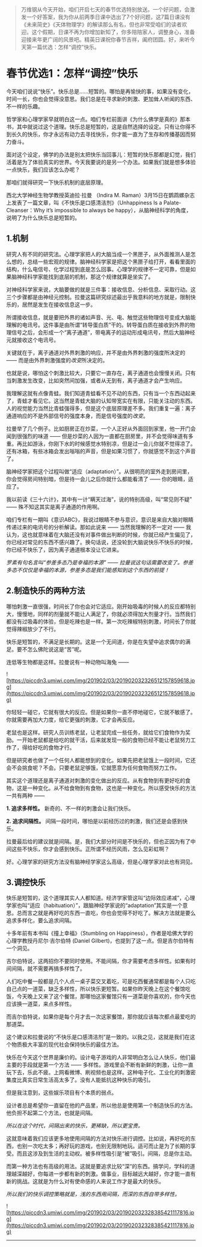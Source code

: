 > 万维钢从今天开始，咱们开启七天的春节优选特别放送。一个好问题，会激发一个好答案，我为你从前两季日课中选出了7个好问题，这7篇日课没有《未来简史》《天体物理学》的解读那么有名，但也非常受咱们的读者欢迎。这个假期，日课不再为你增加新知了，你多陪陪家人，调整身心，准备迎接来年更广阔的风景吧。精英日课祝你春节吉祥，阖府团圆。好，来听今天第一篇优选：怎样“调控”快乐。

# 春节优选1：怎样“调控”快乐

今天咱们说说“快乐”。快乐总是……短暂的。哪怕是再愉快的事，如果没有变化，时间一长，你也会觉得没意思。我们总是在寻求新的刺激、更加耸人听闻的东西、不一样的乐趣。

哲学家和心理学家早就明白这一点。咱们专栏前面讲《为什么佛学是真的》那本书，其中就说过这个道理。快乐总是短暂的，这是自然选择的设定。只有让你得不到长久的快乐，你才永远有动力去寻找快乐，你才能一直为了生存和传播基因而努力奋斗。

面对这个设定，佛学的办法是别太把快乐当回事儿：短暂的快乐那都是幻觉，我们活着是为了体验真实的世界。今天我要说的是另一个办法。如果我们就是想多体验一点快乐，我们应该怎么办呢？

那咱们就得研究一下快乐机制的底层原理。

西北大学神经生物学教授英迪拉·拉曼 （Indira M. Raman）3月15日在鹦鹉螺杂志上发表了一篇文章，叫《不快乐是口感清洁剂》（Unhappiness Is a Palate-Cleanser：Why it’s impossible to always be happy），从脑神经科学的角度，说明了为什么快乐总是短暂的。

## 1.机制

研究人有不同的研究法。心理学家把人的大脑当成一个黑匣子，从外面推测人是怎么想的，总结一些宏观的规律。脑神经科学家是把这个黑匣子给打开，看看里面的结构，什么电信号、化学过程到底是怎么回事。心理学的规律不一定可靠，但是如果脑神经科学家能找到底层的机制，那这个规律就算是坐实了。

对神经科学家来说，大脑要做的就是三件事：接收信息、分析信息、采取行动。这三个步骤都是由神经元控制。拉曼这篇研究综述最出乎我意料的地方就是，限制快乐的，居然是发生在接收信息这一步。

所谓接收信息，就是要把外界的诸如声音、光、电、触觉这些物理信号变成大脑能理解的电讯号。这件事是由所谓“转导蛋白质”干的。转导蛋白质在接收到外界的物理信号之后，会形成一个“离子通道”，带电离子的运动形成电讯号，然后大脑神经元就接收这个电讯号。

关键就在于，离子通道对外界刺激的响应，并不是由外界刺激的强度所决定的 —— 而是由外界刺激强度的*改变*所决定的。

也就是说，哪怕这个刺激比较大，只要它一直存在，离子通道也会慢慢关闭。只有当刺激发生改变，比如突然间加强，或者从无到有，离子通道才会产生响应。

我理解这就有点像青蛙。我们知道青蛙看不见不动的东西，只有当一个东西动起来了，青蛙才看见它。这当然是青蛙大脑的认知带宽实在有限，只能关注动的东西。人的视觉能力当然比青蛙强得多，但是这个底层原理差不多。我们重复一遍：离子通道响应的不是外部信号的强度本身，而是信号强度的*改变*。

拉曼举了几个例子。比如厨房正在炒菜，一个人正好从外面回到家里，他一开门会闻到很强烈的味道 —— 但是炒菜的人因为一直都在厨房里，并不会觉得味道有多重。再比如游泳，你刚下水的时候感觉水特别凉，但是过一会儿你就不觉得凉了。还有冰箱，有些冰箱会发出嗡嗡的声音，但是如果习惯了，你就感觉不到这个声音了。

脑神经学家把这个过程叫做“适应（adaptation）”。从很明亮的室外走到房间里，你会觉得房间特别暗，但是待一会儿之后你就什么都能看清了 —— 你的眼睛，适应了。

我以前读《三十六计》，其中有一计“瞒天过海”，说的特别高级，叫“常见则不疑” —— 殊不知这其实是离子通道的作用啊。

咱们专栏有一期叫《意识ABC》，我说过眼睛不参与意识，意识是来自大脑对眼睛传递过来的电讯号的分析解读。那如此说来 —— 当然我理解的不一定对 —— 我认为，这也就意味着在大脑还没有对事件做出判断的时候，你就已经产生偏见了，你已经对常见的东西不感兴趣了。换句话说，还没轮到大脑说快乐不快乐的时候，你已经不快乐了，因为离子通道根本没让它进来。

 *罗素有句名言叫“参差多态乃是幸福的本源” —— 拉曼说这句话需要改变了。参差多态不仅仅是幸福的本源，参差多态是我们能感知到这个东西的前提！*

## 2.制造快乐的两种方法

哪怕刺激一直很强，时间长了你也会对它适应。刚开始吸毒的时候人的反应都特别大，慢慢地，同样的剂量就不能让人满足了，你就必须得加大剂量才行。当然我们都没有过吸毒的体验，但是吃辣也是一样。第一次吃辣椒特别刺激，时间长了你就觉得辣椒放少了不行。

快乐是短暂的，不满足是长期的。这是一个无间道，你是在失望中追求偶尔的满足。要不怎么佛陀说这是“苦”呢。

连低等生物都是这样。拉曼说有一种动物叫海兔 —— 

![https://piccdn3.umiwi.com/img/201902/03/201902032326512157859618.jpg](https://piccdn3.umiwi.com/img/201902/03/201902032326512157859618.jpg)

你轻轻一碰它，它就有很大的反应。但是如果你一直不停地碰它，它就不敏感了。你就需要再加大力度，给它更强的刺激，它才会再反应。

老鼠也是这样。研究人员训练老鼠，让老鼠完成一些任务，就给它们食物作为奖励。一开始老鼠都是给吃的就干活，后来就发现一般的食物已经不能让老鼠努力工作了，得给好吃的食物才行。

但是研究者也做了一个任何人都能想到的变化。如果先把老鼠饿上一段时间，它还会不会挑食呢？不会。只要老鼠足够饿，它就愿意为任何食物而努力工作。

其实这个道理还是离子通道对刺激的变化做出的反应。从有食物到有更好吃的食物，这是一种变化。从不给食物到有食物，这也是一种变化。所以感受快乐的方法一共有两种 ——

 **1. 追求多样性。** 新奇的、不一样的刺激会让我们快乐。

 **2. 追求间隔性。** 间隔一段时间，哪怕是以前经历过的刺激，我们还是会感到快乐。

拉曼最后给的建议就是间隔。是，我们大部分时间是不快乐的，但也正因为有了中间这些不快乐，你才会感到快乐。正所谓不经历风雨，怎么见彩虹啊？

好。心理学家的研究方法没有脑神经学家这么高级，但是心理学家对此也有洞见。

## 3.调控快乐

快乐是短暂的，这个道理其实人人都知道。经济学家管这叫“边际效应递减”，心理学家也叫“适应（habituation）”，跟脑神经学家说的“adaptation”其实是一个意思。总而言之就是再好吃的东西一直吃，你也会觉得不好吃了。解决方法就是要么追求多样化，要么追求间隔。

十多年前有本书叫《撞上幸福》（Stumbling on Happiness），作者是哈佛大学的心理学教授丹尼尔·吉尔伯特 (Daniel Gilbert)，也提到了这一点。但是吉尔伯特有一个洞见。

吉尔伯特说，这两招你不要同时使用。不能间隔，你才需要考虑多样性。如果有时间间隔，就不需要再搞多样性了。

人们吃中餐一般都是几个人点一桌子菜交叉着吃，可是吃西餐通常都是每个人只吃自己点的一道菜，缺乏多样性，所以快乐更短暂。如果你昨天晚上在这个餐馆吃饭，今天晚上又来了这个餐馆，那哪怕这家餐馆只有一道菜是你喜欢的，你今天也应该换一道菜，来点多样性。

而吉尔伯特说，如果你是每个月才去一次这家餐馆，那你就应该每次都点最爱吃的那道菜。

这个建议和拉曼说的“不快乐是口感清洁剂”是一致的。以我之见，这就是我们在这个物质极大丰富的现代社会保持快乐的最佳方法。

快乐在今天这个世界是廉价的。设计电子游戏的人非常明白怎么让人快乐，他们最主要的手段就是第一个方法 —— 多样性。游戏里会不断有新鲜的刺激，让你一直玩下去，乐此不疲。上网看微博、刷视频也是这样。这种电子化、工业化的刺激密集度比真实日常生活高太多了。没有人能抵抗这种快乐的吸引。

但是我注意到，这些娱乐项目有个本质的弱点。

设计者总是希望你一直留在他的产品里，所以他总是使用第一个制造快乐的方法。他负担不起第二个方法，也就是间隔。

 *所以在这个时代，间隔出来的快乐，更稀缺，所以更宝贵。*

这就意味着我们应该更多地使用间隔的方法对快乐进行调控。比如说，再好吃的东西，也别一次吃太多；再好玩的游戏，也别无限制地玩。适可而止是为了长期的享受。而且这涉及到生活的主动权。被多样性吸引是“被”吸引。间隔，总是你主动。

而第一种方法也有高级的用法。这就是要追求比较“深”的东西。搞学问，学科的道理越深越好，你每进一步都有新的刺激。做事业，目标越远大越好，你才能一直有新的挑战。这就是为什么对有使命感的人来说工作才是最大的快乐。

 *所以我们的快乐调控策略就是，浅的东西用间隔，而深的东西自带多样性。*

![https://piccdn3.umiwi.com/img/201902/03/201902032328385421117816.jpg](https://piccdn3.umiwi.com/img/201902/03/201902032328385421117816.jpg)

---
